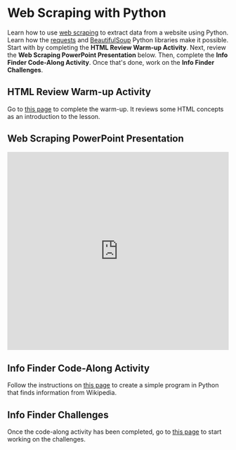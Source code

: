 # Web Scraping with Python
Learn how to use [web scraping](https://en.wikipedia.org/wiki/Web_scraping) to extract data from a website using Python. Learn how the [requests](https://requests.readthedocs.io/en/master/) and [BeautifulSoup](https://www.crummy.com/software/BeautifulSoup/bs4/doc/) Python libraries make it possible. Start with by completing the **HTML Review Warm-up Activity**. Next, review the **Web Scraping PowerPoint Presentation** below. Then, complete the **Info Finder Code-Along Activity**. Once that's done, work on the **Info Finder Challenges**.

## HTML Review Warm-up Activity
Go to [this page](HTMLReviewWarmup.md) to complete the warm-up. It reviews some HTML concepts as an introduction to the lesson.

## Web Scraping PowerPoint Presentation
<iframe src='https://view.officeapps.live.com/op/embed.aspx?src=https://hylandtechclub.com/py-201/WebScraping/WebScraping.pptx' width='100%' height='450px' frameborder='0'></iframe>

## Info Finder Code-Along Activity
Follow the instructions on [this page](InfoFinderCodeAlong.md) to create a simple program in Python that finds information from Wikipedia.

## Info Finder Challenges
Once the code-along activity has been completed, go to [this page](InfoFinderChallenge.md) to start working on the challenges.